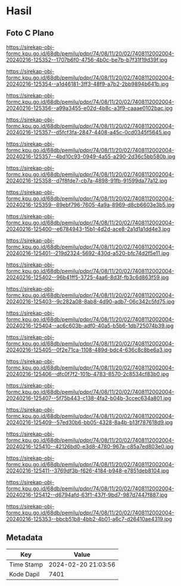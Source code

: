 # Hasil

## Foto C Plano

https://sirekap-obj-formc.kpu.go.id/68db/pemilu/pdpr/74/08/11/20/02/7408112002004-20240216-125352--1707b6f0-4756-4b0c-be7b-b7f31f19d39f.jpg

https://sirekap-obj-formc.kpu.go.id/68db/pemilu/pdpr/74/08/11/20/02/7408112002004-20240216-125354--a1d46181-3ff3-48f9-a7b2-2bb9894b641b.jpg

https://sirekap-obj-formc.kpu.go.id/68db/pemilu/pdpr/74/08/11/20/02/7408112002004-20240216-125356--a99a3455-e02d-4b8c-a3f9-caaae0102bac.jpg

https://sirekap-obj-formc.kpu.go.id/68db/pemilu/pdpr/74/08/11/20/02/7408112002004-20240216-125357--d5fcf3fa-2847-4408-a45c-0cd0345f5645.jpg

https://sirekap-obj-formc.kpu.go.id/68db/pemilu/pdpr/74/08/11/20/02/7408112002004-20240216-125357--4bd10c93-0949-4a55-a290-2d36c5bb580b.jpg

https://sirekap-obj-formc.kpu.go.id/68db/pemilu/pdpr/74/08/11/20/02/7408112002004-20240216-125358--d7f8fde7-cb7a-4898-91fb-91599da77a12.jpg

https://sirekap-obj-formc.kpu.go.id/68db/pemilu/pdpr/74/08/11/20/02/7408112002004-20240216-125359--89ebf796-7605-4a9a-8969-d8cb6603e3b5.jpg

https://sirekap-obj-formc.kpu.go.id/68db/pemilu/pdpr/74/08/11/20/02/7408112002004-20240216-125400--e6784943-15b1-4d2d-ace8-2a1d1a1dd4e3.jpg

https://sirekap-obj-formc.kpu.go.id/68db/pemilu/pdpr/74/08/11/20/02/7408112002004-20240216-125401--219d2324-5692-430d-a520-bfc74d2f5e11.jpg

https://sirekap-obj-formc.kpu.go.id/68db/pemilu/pdpr/74/08/11/20/02/7408112002004-20240216-125402--96b41ff5-3725-4aa6-8d3f-fb3c6d863f59.jpg

https://sirekap-obj-formc.kpu.go.id/68db/pemilu/pdpr/74/08/11/20/02/7408112002004-20240216-125403--9c282a08-8ab8-4d90-adb7-06c342c5fd75.jpg

https://sirekap-obj-formc.kpu.go.id/68db/pemilu/pdpr/74/08/11/20/02/7408112002004-20240216-125404--ac6c603b-adf0-40a5-b5b6-1db725074b39.jpg

https://sirekap-obj-formc.kpu.go.id/68db/pemilu/pdpr/74/08/11/20/02/7408112002004-20240216-125405--0f2e71ca-1108-489d-bdc4-636c8c8be6a3.jpg

https://sirekap-obj-formc.kpu.go.id/68db/pemilu/pdpr/74/08/11/20/02/7408112002004-20240216-125406--dfc0f7f2-101b-4783-8570-2c8534cf83b0.jpg

https://sirekap-obj-formc.kpu.go.id/68db/pemilu/pdpr/74/08/11/20/02/7408112002004-20240216-125407--5f75b443-c138-4fa2-b04b-3ccec634a801.jpg

https://sirekap-obj-formc.kpu.go.id/68db/pemilu/pdpr/74/08/11/20/02/7408112002004-20240216-125409--57ed30b6-bb05-4328-8a4b-b13f787618d9.jpg

https://sirekap-obj-formc.kpu.go.id/68db/pemilu/pdpr/74/08/11/20/02/7408112002004-20240216-125410--42126bd0-e3d8-4780-967a-c85a7ed803e0.jpg

https://sirekap-obj-formc.kpu.go.id/68db/pemilu/pdpr/74/08/11/20/02/7408112002004-20240216-125411--3769df3b-f626-4184-b948-e7851deb8104.jpg

https://sirekap-obj-formc.kpu.go.id/68db/pemilu/pdpr/74/08/11/20/02/7408112002004-20240216-125412--d6794afd-63f1-437f-9bd7-987d7447f887.jpg

https://sirekap-obj-formc.kpu.go.id/68db/pemilu/pdpr/74/08/11/20/02/7408112002004-20240216-125353--bbcb51b8-4bb2-4b01-a6c7-d26410ae4319.jpg


## Metadata

| Key        | Value               |
| ---------- | ------------------- |
| Time Stamp | 2024-02-20 21:03:56 |
| Kode Dapil | 7401                |



